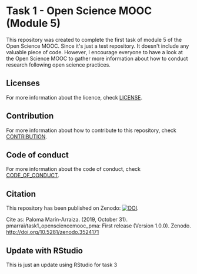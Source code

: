 # Task 1 - Open Science MOOC (Module 5)
This repository was created to complete the first task of module 5 of the Open Science MOOC.
Since it's just a test repository. It doesn't include any valuable piece of code. However, I encourage everyone to have a look at the Open Science MOOC to gather more information about how to conduct research following open science practices.

## Licenses 
For more information about the licence, check [LICENSE](https://github.com/pmarrai/task1_opensciencemooc_pma/blob/master/LICENSE).

## Contribution
For more information about how to contribute to this repository, check [CONTRIBUTION](https://github.com/pmarrai/task1_opensciencemooc_pma/blob/master/CONTRIBUTION.md).

## Code of conduct
For more information about the code of conduct, check [CODE_OF_CONDUCT](https://github.com/pmarrai/task1_opensciencemooc_pma/blob/master/CODE_OF_CONDUCT.md).

## Citation
This repository has been published on Zenodo: [![DOI](https://zenodo.org/badge/DOI/10.5281/zenodo.3524171.svg)](https://doi.org/10.5281/zenodo.3524171).

Cite as: Paloma Marín-Arraiza. (2019, October 31). pmarrai/task1_opensciencemooc_pma: First release (Version 1.0.0). Zenodo. http://doi.org/10.5281/zenodo.3524171

## Update with RStudio

This is just an update using RStudio for task 3